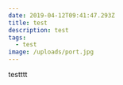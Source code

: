 ```yaml
---
date: 2019-04-12T09:41:47.293Z
title: test
description: test
tags:
  - test
image: /uploads/port.jpg
---
```

testttt
